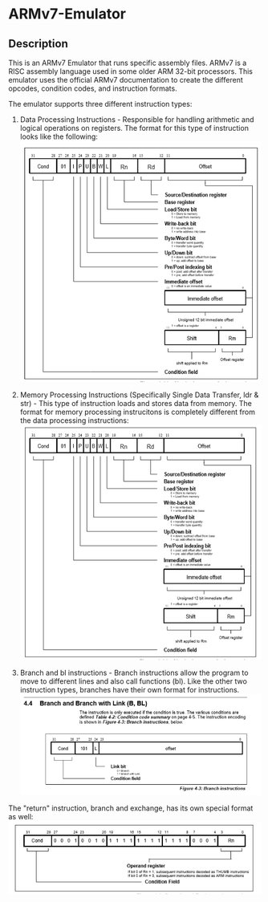 # ARMv7-Emulator

## Description
This is an ARMv7 Emulator that runs specific assembly files. ARMv7 is a RISC assembly language used in some older ARM 32-bit processors. This emulator uses the official ARMv7 documentation to create the different opcodes, condition codes, and instruction formats.

The emulator supports three different instruction types: 

1) Data Processing Instructions - Responsible for handling arithmetic and logical operations on registers. The format for this type of instruction looks like the following:
![screenshot](data_processing_format.PNG)

2) Memory Processing Instructions (Specifically Single Data Transfer, ldr & str) - This type of instruction loads and stores data
from memory. The format for memory processing instrucitons is completely different from the data processing instructions:
![screenshot](load_and_store.PNG)

3) Branch and bl instructions - Branch instructions allow the program to move to different lines and also call functions (bl). Like the other two instruction types, branches have their own format for instructions. 
![screenshot](branch_and_bl.PNG)

The "return" instruction, branch and exchange, has its own special format as well:
![screenshot](bx_format.PNG)
